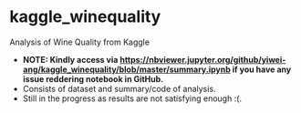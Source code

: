 # kaggle_winequality
Analysis of Wine Quality from Kaggle
* **NOTE: Kindly access via https://nbviewer.jupyter.org/github/yiwei-ang/kaggle_winequality/blob/master/summary.ipynb if you have any issue reddering notebook in GitHub.**
* Consists of dataset and summary/code of analysis.
* Still in the progress as results are not satisfying enough :(.
